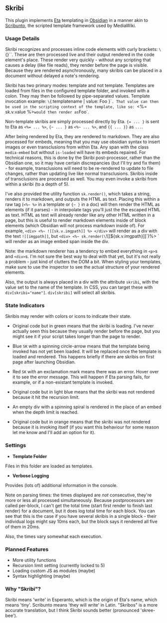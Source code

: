 ## Skribi

This plugin implements [Eta](https://eta.js.org/) templating in [Obsidian](https://obsidian.md/) in a manner akin to [Scribunto](https://www.mediawiki.org/wiki/Extension:Scribunto), the scripted template framework used by MediaWiki.


### Usage Details

Skribi recognizes and processes inline code elements with curly brackets: `\`{}\``. These are then processed live and their output rendered in the code element's place. These render very quickly - without any scripting that causes a delay (like file reads), they render before the page is visible. Because they are rendered asynchronously, many skribis can be placed in a document without delayed a note's rendering.

Skribi has two primary modes: template and not template. Templates are loaded from files in the configured template folder, and invoked with a colon. They may then be followed by pipe-separated values. Template invocation example: `\`{:templatename | value: Foo }\``. That value can then be used in the scripting context of the template, like so: `<%= sk.v.value %>` would then render as `Foo`. 

Non-template skribis are simply processed directly by Eta. `{= ... }` is sent to Eta as `<%= ... %>`, `{~ ... }` as `<%~ ... %>`, and `{{ ... }}` as `...`.

After being rendered by Eta, they are rendered to markdown. They are also processed for embeds, meaning that you may use obsidian syntax to insert images or even transclusions from within Eta. Any span with the class `media-embed` but without `is-loaded` will have its embeds repaired. For technical reasons, this is done by the Skribi post-processor, rather than the Obsidian one, so it may have certain discrepancies (but I'll try and fix them) - for example, transclusions will need to be re-rendered to update to file changes, rather than updating live like normal transclusions. Skribis inside of transclusions are processed as well. You may even invoke a skribi from within a skribi (to a depth of 5).

I've also provided the utility function `sk.render()`, which takes a string, renders it to markdown, and outputs the HTML as text. Placing this within a raw tag (`<%~ %>` in a template or `{~ }` in a doc) will then render the HTML as elements (if it parses) - in interpolate tags you'll just the the escaped HTML as text. HTML as text will already render like any other HTML written in a page, but this is useful to render markdown elements inside of block elements (which Obsidian will not process markdown inside of). For example, `<div> <%~ ![[sk.v.imgpath]] %> </div>` will render as a div with the text `![[imgpath]]`, but `<div> <%~ sk.render(\`![[${sk.v.imgpath}]]\`)%> </div>` will render as an image embed span inside the div. 

Note: the markdown renderer has a tendency to embed everything in `<p>`s and `<div>`s. I'm not sure the best way to deal with that yet, but it's not really a problem - just kind of clutters the DOM a bit. When styling your templates, make sure to use the inspector to see the actual structure of your rendered elements.

Also, the output is always placed in a div with the attribute `skribi`, with the value set to the name of the template. In CSS, you can target these with `div[skribi="name"]`. `div[skribi]` will select all skribis. 

### State Indicators

Skribis may render with colors or icons to indicate their state.

- Original code but in green means that the skribi is loading. I've never actually seen this because they usually render before the page, but you might see it if your script takes longer than the page to render.

- Blue `SK` with a spinning circle-arrow means that the template being invoked has not yet been loaded. It will be replaced once the template is loaded and rendered. This happens briefly if there are skribis on first page after launching Obsidian.

- Red `SK` with an exclamation mark means there was an error. Hover over it to see the error message. This will happen if Eta parsing fails, for example, or if a non-existant template is invoked.

- Original code but in light blue means that the skribi was not rendered because it hit the recursion limit. 
- An empty div with a spinning spiral is rendered in the place of an embed when the depth limit is reached. 
- Original code but in orange means that the skribi was not rendered because it is invoking itself (if you want this behaviour for some reason let me know and I'll add an option for it).

### Settings

- **Template Folder**

Files in this folder are loaded as templates.

- **Verbose Logging**

Provides (lots of) additional information in the console.

Note on parsing times: the times displayed are *not* consecutive, they're more or less all processed simultaneously. Because postprocessors are called per-block, I can't get the total time (start first render to finish last render) for a document, but it does log total time for each block. You can see that this is the case if you have several skribis in a single block - their individual logs might say 10ms each, but the block says it rendered all five of them in 20ms.

Also, the times vary somewhat each execution.

### Planned Features

- More utility functions 
- Recursion limit setting (currently locked to 5)
- Loading custom JS as modules (maybe)
- Syntax highlighting (maybe)

### Why "Skribi"?

Skribi means 'write' in Esperanto, which is the origin of Eta's name, which means 'tiny'. Scribunto means 'they will write' in Latin. "Skribos" is a more accurate translation, but I think Skribi sounds better (pronounced 'skree-bee').